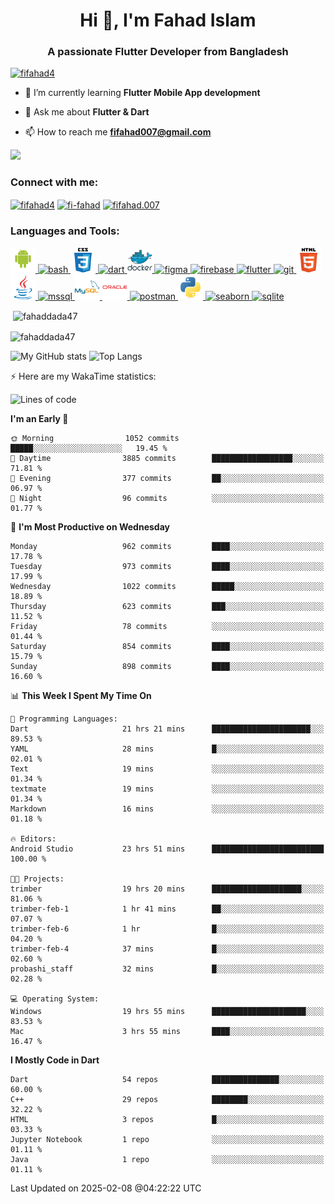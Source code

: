 <h1 align="center">Hi 👋, I'm Fahad Islam</h1>
<h3 align="center">A passionate Flutter Developer from Bangladesh</h3>

<p align="left"> <a href="https://twitter.com/fifahad4" target="blank"><img src="https://img.shields.io/twitter/follow/fifahad4?logo=twitter&style=for-the-badge" alt="fifahad4" /></a> </p>

- 🌱 I’m currently learning **Flutter Mobile App development**

- 💬 Ask me about **Flutter & Dart**

- 📫 How to reach me **fifahad007@gmail.com**

![](https://komarev.com/ghpvc/?username=Fahaddada47&color=blueviolet&style=for-the-badge)

<h3 align="left">Connect with me:</h3>
<p align="left">
<a href="https://twitter.com/fifahad4" target="blank"><img align="center" src="https://raw.githubusercontent.com/rahuldkjain/github-profile-readme-generator/master/src/images/icons/Social/twitter.svg" alt="fifahad4" height="30" width="40" /></a>
<a href="https://linkedin.com/in/fi-fahad" target="blank"><img align="center" src="https://raw.githubusercontent.com/rahuldkjain/github-profile-readme-generator/master/src/images/icons/Social/linked-in-alt.svg" alt="fi-fahad" height="30" width="40" /></a>
<a href="https://fb.com/fifahad.007" target="blank"><img align="center" src="https://raw.githubusercontent.com/rahuldkjain/github-profile-readme-generator/master/src/images/icons/Social/facebook.svg" alt="fifahad.007" height="30" width="40" /></a>
</p>

<h3 align="left">Languages and Tools:</h3>
<p align="left"> <a href="https://developer.android.com" target="_blank" rel="noreferrer"> <img src="https://raw.githubusercontent.com/devicons/devicon/master/icons/android/android-original-wordmark.svg" alt="android" width="40" height="40"/> </a> <a href="https://www.gnu.org/software/bash/" target="_blank" rel="noreferrer"> <img src="https://www.vectorlogo.zone/logos/gnu_bash/gnu_bash-icon.svg" alt="bash" width="40" height="40"/> </a> <a href="https://www.w3schools.com/css/" target="_blank" rel="noreferrer"> <img src="https://raw.githubusercontent.com/devicons/devicon/master/icons/css3/css3-original-wordmark.svg" alt="css3" width="40" height="40"/> </a> <a href="https://dart.dev" target="_blank" rel="noreferrer"> <img src="https://www.vectorlogo.zone/logos/dartlang/dartlang-icon.svg" alt="dart" width="40" height="40"/> </a> <a href="https://www.docker.com/" target="_blank" rel="noreferrer"> <img src="https://raw.githubusercontent.com/devicons/devicon/master/icons/docker/docker-original-wordmark.svg" alt="docker" width="40" height="40"/> </a> <a href="https://www.figma.com/" target="_blank" rel="noreferrer"> <img src="https://www.vectorlogo.zone/logos/figma/figma-icon.svg" alt="figma" width="40" height="40"/> </a> <a href="https://firebase.google.com/" target="_blank" rel="noreferrer"> <img src="https://www.vectorlogo.zone/logos/firebase/firebase-icon.svg" alt="firebase" width="40" height="40"/> </a> <a href="https://flutter.dev" target="_blank" rel="noreferrer"> <img src="https://www.vectorlogo.zone/logos/flutterio/flutterio-icon.svg" alt="flutter" width="40" height="40"/> </a> <a href="https://git-scm.com/" target="_blank" rel="noreferrer"> <img src="https://www.vectorlogo.zone/logos/git-scm/git-scm-icon.svg" alt="git" width="40" height="40"/> </a> <a href="https://www.w3.org/html/" target="_blank" rel="noreferrer"> <img src="https://raw.githubusercontent.com/devicons/devicon/master/icons/html5/html5-original-wordmark.svg" alt="html5" width="40" height="40"/> </a> <a href="https://www.java.com" target="_blank" rel="noreferrer"> <img src="https://raw.githubusercontent.com/devicons/devicon/master/icons/java/java-original.svg" alt="java" width="40" height="40"/> </a> <a href="https://www.microsoft.com/en-us/sql-server" target="_blank" rel="noreferrer"> <img src="https://www.svgrepo.com/show/303229/microsoft-sql-server-logo.svg" alt="mssql" width="40" height="40"/> </a> <a href="https://www.mysql.com/" target="_blank" rel="noreferrer"> <img src="https://raw.githubusercontent.com/devicons/devicon/master/icons/mysql/mysql-original-wordmark.svg" alt="mysql" width="40" height="40"/> </a> <a href="https://www.oracle.com/" target="_blank" rel="noreferrer"> <img src="https://raw.githubusercontent.com/devicons/devicon/master/icons/oracle/oracle-original.svg" alt="oracle" width="40" height="40"/> </a> <a href="https://postman.com" target="_blank" rel="noreferrer"> <img src="https://www.vectorlogo.zone/logos/getpostman/getpostman-icon.svg" alt="postman" width="40" height="40"/> </a> <a href="https://www.python.org" target="_blank" rel="noreferrer"> <img src="https://raw.githubusercontent.com/devicons/devicon/master/icons/python/python-original.svg" alt="python" width="40" height="40"/> </a> <a href="https://seaborn.pydata.org/" target="_blank" rel="noreferrer"> <img src="https://seaborn.pydata.org/_images/logo-mark-lightbg.svg" alt="seaborn" width="40" height="40"/> </a> <a href="https://www.sqlite.org/" target="_blank" rel="noreferrer"> <img src="https://www.vectorlogo.zone/logos/sqlite/sqlite-icon.svg" alt="sqlite" width="40" height="40"/> </a> </p>

<p>&nbsp;<img align="center" src="https://github-readme-stats.vercel.app/api?username=fahaddada47&show_icons=true&locale=en" alt="fahaddada47" /></p>

<p><img align="center" src="https://github-readme-streak-stats.herokuapp.com/?user=fahaddada47&theme=dark" alt="fahaddada47" /></p>


![My GitHub stats](https://github-readme-stats.vercel.app/api?username=Fahaddada47&show_icons=true&theme=radical)
![Top Langs](https://github-readme-stats.vercel.app/api/top-langs/?username=Fahaddada47&layout=donut)


⚡ Here are my WakaTime statistics:

<!--START_SECTION:waka-->
![Lines of code](https://img.shields.io/badge/From%20Hello%20World%20I%27ve%20Written-2.0%20million%20lines%20of%20code-blue)

**I'm an Early 🐤** 

```text
🌞 Morning                1052 commits        █████░░░░░░░░░░░░░░░░░░░░   19.45 % 
🌆 Daytime                3885 commits        ██████████████████░░░░░░░   71.81 % 
🌃 Evening                377 commits         ██░░░░░░░░░░░░░░░░░░░░░░░   06.97 % 
🌙 Night                  96 commits          ░░░░░░░░░░░░░░░░░░░░░░░░░   01.77 % 
```
📅 **I'm Most Productive on Wednesday** 

```text
Monday                   962 commits         ████░░░░░░░░░░░░░░░░░░░░░   17.78 % 
Tuesday                  973 commits         ████░░░░░░░░░░░░░░░░░░░░░   17.99 % 
Wednesday                1022 commits        █████░░░░░░░░░░░░░░░░░░░░   18.89 % 
Thursday                 623 commits         ███░░░░░░░░░░░░░░░░░░░░░░   11.52 % 
Friday                   78 commits          ░░░░░░░░░░░░░░░░░░░░░░░░░   01.44 % 
Saturday                 854 commits         ████░░░░░░░░░░░░░░░░░░░░░   15.79 % 
Sunday                   898 commits         ████░░░░░░░░░░░░░░░░░░░░░   16.60 % 
```


📊 **This Week I Spent My Time On** 

```text
💬 Programming Languages: 
Dart                     21 hrs 21 mins      ██████████████████████░░░   89.53 % 
YAML                     28 mins             █░░░░░░░░░░░░░░░░░░░░░░░░   02.01 % 
Text                     19 mins             ░░░░░░░░░░░░░░░░░░░░░░░░░   01.34 % 
textmate                 19 mins             ░░░░░░░░░░░░░░░░░░░░░░░░░   01.34 % 
Markdown                 16 mins             ░░░░░░░░░░░░░░░░░░░░░░░░░   01.18 % 

🔥 Editors: 
Android Studio           23 hrs 51 mins      █████████████████████████   100.00 % 

🐱‍💻 Projects: 
trimber                  19 hrs 20 mins      ████████████████████░░░░░   81.06 % 
trimber-feb-1            1 hr 41 mins        ██░░░░░░░░░░░░░░░░░░░░░░░   07.07 % 
trimber-feb-6            1 hr                █░░░░░░░░░░░░░░░░░░░░░░░░   04.20 % 
trimber-feb-4            37 mins             █░░░░░░░░░░░░░░░░░░░░░░░░   02.60 % 
probashi_staff           32 mins             █░░░░░░░░░░░░░░░░░░░░░░░░   02.28 % 

💻 Operating System: 
Windows                  19 hrs 55 mins      █████████████████████░░░░   83.53 % 
Mac                      3 hrs 55 mins       ████░░░░░░░░░░░░░░░░░░░░░   16.47 % 
```

**I Mostly Code in Dart** 

```text
Dart                     54 repos            ███████████████░░░░░░░░░░   60.00 % 
C++                      29 repos            ████████░░░░░░░░░░░░░░░░░   32.22 % 
HTML                     3 repos             █░░░░░░░░░░░░░░░░░░░░░░░░   03.33 % 
Jupyter Notebook         1 repo              ░░░░░░░░░░░░░░░░░░░░░░░░░   01.11 % 
Java                     1 repo              ░░░░░░░░░░░░░░░░░░░░░░░░░   01.11 % 
```




 Last Updated on 2025-02-08 @04:22:22 UTC
<!--END_SECTION:waka-->
